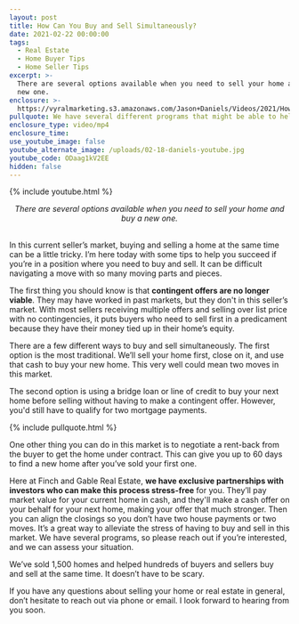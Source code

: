 ```yaml
---
layout: post
title: How Can You Buy and Sell Simultaneously?
date: 2021-02-22 00:00:00
tags:
  - Real Estate
  - Home Buyer Tips
  - Home Seller Tips
excerpt: >-
  There are several options available when you need to sell your home and buy a
  new one.
enclosure: >-
  https://vyralmarketing.s3.amazonaws.com/Jason+Daniels/Videos/2021/How+Can+You+Buy+and+Sell+Simultaneously_.mp4
pullquote: We have several different programs that might be able to help you.
enclosure_type: video/mp4
enclosure_time:
use_youtube_image: false
youtube_alternate_image: /uploads/02-18-daniels-youtube.jpg
youtube_code: ODaag1kV2EE
hidden: false
---
```


{% include youtube.html %}

<center><em>There are several options available when you need to sell your home and buy a new one.</em></center>

<br>In this current seller’s market, buying and selling a home at the same time can be a little tricky. I’m here today with some tips to help you succeed if you’re in a position where you need to buy and sell. It can be difficult navigating a move with so many moving parts and pieces.

The first thing you should know is that **contingent offers are no longer viable**. They may have worked in past markets, but they don't in this seller’s market. With most sellers receiving multiple offers and selling over list price with no contingencies, it puts buyers who need to sell first in a predicament because they have their money tied up in their home’s equity.

There are a few different ways to buy and sell simultaneously. The first option is the most traditional. We’ll sell your home first, close on it, and use that cash to buy your new home. This very well could mean two moves in this market.

The second option is using a bridge loan or line of credit to buy your next home before selling without having to make a contingent offer. However, you'd still have to qualify for two mortgage payments.

{% include pullquote.html %}

One other thing you can do in this market is to negotiate a rent-back from the buyer to get the home under contract. This can give you up to 60 days to find a new home after you’ve sold your first one.

Here at Finch and Gable Real Estate, **we have exclusive partnerships with investors who can make this process stress-free** for you. They’ll pay market value for your current home in cash, and they'll make a cash offer on your behalf for your next home, making your offer that much stronger. Then you can align the closings so you don’t have two house payments or two moves. It’s a great way to alleviate the stress of having to buy and sell in this market. We have several programs, so please reach out if you’re interested, and we can assess your situation.

We’ve sold 1,500 homes and helped hundreds of buyers and sellers buy and sell at the same time. It doesn’t have to be scary.

If you have any questions about selling your home or real estate in general, don’t hesitate to reach out via phone or email. I look forward to hearing from you soon.
